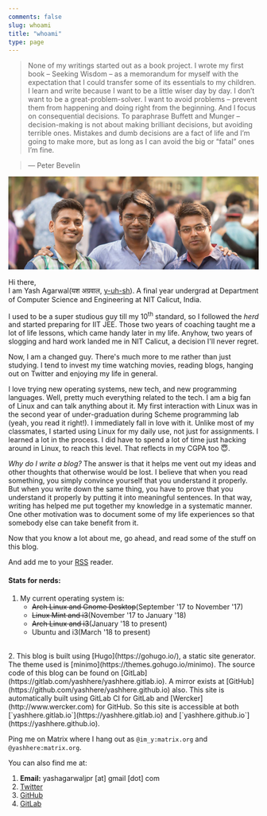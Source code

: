 ```yaml
---
comments: false
slug: whoami
title: "whoami"
type: page
---
```


> None of my writings started out as a book project.
I wrote my first book – Seeking Wisdom – as a memorandum for myself with the expectation that I could transfer some of its essentials to my children.
I learn and write because I want to be a little wiser day by day.
I don’t want to be a great-problem-solver. I want to avoid problems – prevent them from happening and doing right from the beginning.
And I focus on consequential decisions.
To paraphrase Buffett and Munger – decision-making is not about making brilliant decisions, but avoiding terrible ones. Mistakes and dumb decisions are a fact of life and I’m going to make more, but as long as I can avoid the big or “fatal” ones I’m fine.

> — Peter Bevelin

![Arch Linux Desktop](/images/cover.png)

<!-- <div style="width:50%; margin: 30px auto"><img style=" width: 200px; height: 200px; border-radius: 2%; margin-left: auto; margin-right: auto; display: block;" src="/images/yash.jpg"></div> -->
Hi there,<br>
I am Yash Agarwal(यश अग्रवाल, [y-uh-sh](https://www.youtube.com/watch?v=mzJVVcVVbA4)). A final year undergrad at Department of Computer Science and Engineering at NIT Calicut, India.

I used to be a super studious guy till my 10<sup>th</sup> standard, so I followed the _herd_ and started preparing for IIT JEE. Those two years of coaching taught me a lot of life lessons, which came handy later in my life. Anyhow, two years of slogging and hard work landed me in NIT Calicut, a decision I'll never regret.

Now, I am a changed guy. There's much more to me rather than just studying. I tend to invest my time watching movies, reading blogs, hanging out on Twitter and enjoying my life in general.

I love trying new operating systems, new tech, and new programming languages. Well, pretty much everything related to the tech. I am a big fan of Linux and can talk anything about it. My first interaction with Linux was in the second year of under-graduation during Scheme programming lab (yeah, you read it right!). I immediately fall in love with it. Unlike most of my classmates, I started using Linux for my daily use, not just for assignments. I learned a lot in the process. I did have to spend a lot of time just hacking around in Linux, to reach this level. That reflects in my CGPA too :innocent:.

 _Why do I write a blog?_ The answer is that it helps me vent out my ideas and other thoughts that otherwise would be lost. I believe that when you read something, you simply convince yourself that you understand it properly. But when you write down the same thing, you have to prove that you understand it properly by putting it into meaningful sentences. In that way, writing has helped me put together my knowledge in a systematic manner. One other motivation was to document some of my life experiences so that somebody else can take benefit from it.

Now that you know a lot about me, go ahead, and read some of the stuff on this blog.

And add me to your [RSS](/index.xml) reader.


#### Stats for nerds:

1. My current operating system is:
    + ~~Arch Linux and Gnome Desktop~~(September '17 to November '17)
    + ~~Linux Mint and i3~~(November '17 to January '18)
    + ~~Arch Linux and i3~~(January '18 to present)
    + Ubuntu and i3(March '18 to present)
<br/>
2. This blog is built using [Hugo](https://gohugo.io/), a static site generator. The theme used is [minimo](https://themes.gohugo.io/minimo). The source code of this blog can be found on [GitLab](https://gitlab.com/yashhere/yashhere.gitlab.io). A mirror exists at [GitHub](https://github.com/yashhere/yashhere.github.io) also. This site is automatically built using GitLab CI for GitLab and [Wercker](http://www.wercker.com) for GitHub. So this site is accessible at both [`yashhere.gitlab.io`](https://yashhere.gitlab.io) and [`yashhere.github.io`](https://yashhere.github.io).


Ping me on Matrix where I hang out as `@im_y:matrix.org` and `@yashhere:matrix.org`.

You can also find me at:

1. **Email:** yashagarwaljpr [at] gmail [dot] com
2. [Twitter](https://www.twitter.com/yash__here)
3. [GitHub](https://www.github.com/yashhere)
4. [GitLab](https://www.gitLab.com/yashhere)
